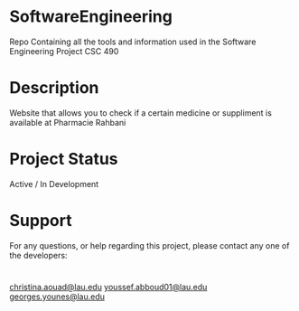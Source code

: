# SoftwareEngineering
Repo Containing all the tools and information used in the Software Engineering Project
CSC 490
# Description
Website that allows you to check if a certain medicine or suppliment is available at Pharmacie Rahbani
# Project Status
Active / In Development
# Support
For any questions, or help regarding this project, please contact any one of the developers:
# 
christina.aouad@lau.edu
youssef.abboud01@lau.edu
georges.younes@lau.edu

